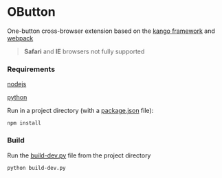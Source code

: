 # OButton

One-button cross-browser extension based on the [kango framework](https://github.com/KangoExtensions/kango) and [webpack](https://github.com/webpack/webpack)

> **Safari** and **IE** browsers not fully supported

### Requirements

[nodejs](https://nodejs.org/)

[python](https://www.python.org/downloads/)

Run in a project directory (with a [package.json](https://github.com/OneButtonDeveloper/OButton/blob/master/package.json) file):

```
npm install
```

### Build

Run the [build-dev.py](https://github.com/OneButtonDeveloper/one-button-browser-extension/blob/master/build-dev.py) file from the project directory

```
python build-dev.py
```

